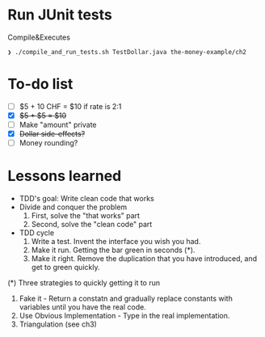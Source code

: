 # Run JUnit tests
Compile&Executes
```
❯ ./compile_and_run_tests.sh TestDollar.java the-money-example/ch2
```

# To-do list
- [ ] $5 + 10 CHF = $10 if rate is 2:1
- [x] ~~$5 + $5 = $10~~
- [ ] Make "amount" private
- [x] ~~Dollar side-effects?~~
- [ ] Money rounding?

# Lessons learned
- TDD's goal: Write clean code that works
- Divide and conquer the problem
  1. First, solve the "that works" part
  2. Second, solve the "clean code" part
- TDD cycle
  1. Write a test. Invent the interface you wish you had.
  2. Make it run. Getting the bar green in seconds (*).
  3. Make it right. Remove the duplication that you have introduced, and get to green quickly.


(*) Three strategies to quickly getting it to run
1. Fake it - Return a constatn and gradually replace constants with variables until you have the real code.
2. Use Obvious Implementation - Type in the real implementation.
3. Triangulation (see ch3)